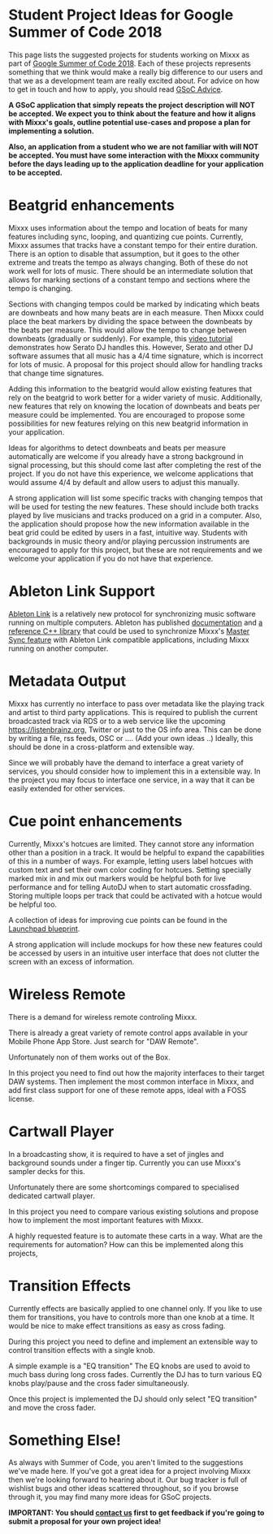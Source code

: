 # Student Project Ideas for Google Summer of Code 2018

This page lists the suggested projects for students working on Mixxx as
part of [Google Summer of
Code 2018](https://summerofcode.withgoogle.com/). Each of these projects
represents something that we think would make a really big difference to
our users and that we as a development team are really excited about.
For advice on how to get in touch and how to apply, you should read
[GSoC Advice](gsocadvice).

**A GSoC application that simply repeats the project description will
NOT be accepted. We expect you to think about the feature and how it
aligns with Mixxx's goals, outline potential use-cases and propose a
plan for implementing a solution.**

**Also, an application from a student who we are not familiar with will
NOT be accepted. You must have some interaction with the Mixxx community
before the days leading up to the application deadline for your
application to be accepted.**

# Beatgrid enhancements

Mixxx uses information about the tempo and location of beats for many
features including sync, looping, and quantizing cue points. Currently,
Mixxx assumes that tracks have a constant tempo for their entire
duration. There is an option to disable that assumption, but it goes to
the other extreme and treats the tempo as always changing. Both of these
do not work well for lots of music. There should be an intermediate
solution that allows for marking sections of a constant tempo and
sections where the tempo is changing.

Sections with changing tempos could be marked by indicating which beats
are downbeats and how many beats are in each measure. Then Mixxx could
place the beat markers by dividing the space between the downbeats by
the beats per measure. This would allow the tempo to change between
downbeats (gradually or suddenly). For example, this [video
tutorial](https://www.youtube.com/watch?v=oD9J7azlhrQ) demonstrates how
Serato DJ handles this. However, Serato and other DJ software assumes
that all music has a 4/4 time signature, which is incorrect for lots of
music. A proposal for this project should allow for handling tracks that
change time signatures.

Adding this information to the beatgrid would allow existing features
that rely on the beatgrid to work better for a wider variety of music.
Additionally, new features that rely on knowing the location of
downbeats and beats per measure could be implemented. You are encouraged
to propose some possibilities for new features relying on this new
beatgrid information in your application.

Ideas for algorithms to detect downbeats and beats per measure
automatically are welcome if you already have a strong background in
signal processing, but this should come last after completing the rest
of the project. If you do not have this experience, we welcome
applications that would assume 4/4 by default and allow users to adjust
this manually.

A strong application will list some specific tracks with changing tempos
that will be used for testing the new features. These should include
both tracks played by live musicians and tracks produced on a grid in a
computer. Also, the application should propose how the new information
available in the beat grid could be edited by users in a fast, intuitive
way. Students with backgrounds in music theory and/or playing percussion
instruments are encouraged to apply for this project, but these are not
requirements and we welcome your application if you do not have that
experience.

# Ableton Link Support

[Ableton Link](https://www.ableton.com/en/link/) is a relatively new
protocol for synchronizing music software running on multiple computers.
Ableton has published [documentation](https://ableton.github.io/link/)
and [a reference C++ library](https://github.com/Ableton/link) that
could be used to synchronize Mixxx's [Master Sync
feature](https://mixxx.org/manual/latest/chapters/djing_with_mixxx.html#master-sync)
with Ableton Link compatible applications, including Mixxx running on
another computer.

# Metadata Output

Mixxx has currently no interface to pass over metadata like the playing
track and artist to third party applications. This is required to
publish the current broadcasted track via RDS or to a web service like
the upcoming <https://listenbrainz.org>, Twitter or just to the OS info
area. This can be done by writing a file, rss feeds, OSC or .... (Add
your own ideas ..) Ideally, this should be done in a cross-platform and
extensible way.

Since we will probably have the demand to interface a great variety of
services, you should consider how to implement this in a extensible way.
In the project you may focus to interface one service, in a way that it
can be easily extended for other services.

# Cue point enhancements

Currently, Mixxx's hotcues are limited. They cannot store any
information other than a position in a track. It would be helpful to
expand the capabilities of this in a number of ways. For example,
letting users label hotcues with custom text and set their own color
coding for hotcues. Setting specially marked mix in and mix out markers
would be helpful both for live performance and for telling AutoDJ when
to start automatic crossfading. Storing multiple loops per track that
could be activated with a hotcue would be helpful too.

A collection of ideas for improving cue points can be found in the
[Launchpad
blueprint](https://blueprints.launchpad.net/mixxx/+spec/cuepoints-2.0-new).

A strong application will include mockups for how these new features
could be accessed by users in an intuitive user interface that does not
clutter the screen with an excess of information.

# Wireless Remote

There is a demand for wireless remote controling Mixxx.

There is already a great variety of remote control apps available in
your Mobile Phone App Store. Just search for "DAW Remote".

Unfortunately non of them works out of the Box.

In this project you need to find out how the majority interfaces to
their target DAW systems. Then implement the most common interface in
Mixxx, and add first class support for one of these remote apps, ideal
with a FOSS license.

# Cartwall Player

In a broadcasting show, it is required to have a set of jingles and
background sounds under a finger tip. Currently you can use Mixxx's
sampler decks for this.

Unfortunately there are some shortcomings compared to specialised
dedicated cartwall player.

In this project you need to compare various existing solutions and
propose how to implement the most important features with Mixxx.

A highly requested feature is to automate these carts in a way. What are
the requirements for automation? How can this be implemented along this
projects,

# Transition Effects

Currently effects are basically applied to one channel only. If you like
to use them for transitions, you have to controls more than one knob at
a time. It would be nice to make effect transitions as easy as cross
fading.

During this project you need to define and implement an extensible way
to control transition effects with a single knob.

A simple example is a "EQ transition" The EQ knobs are used to avoid to
much bass during long cross fades. Currently the DJ has to turn various
EQ knobs play/pause and the cross fader simultaneously.

Once this project is implemented the DJ should only select "EQ
transition" and move the cross fader.

# Something Else\!

As always with Summer of Code, you aren't limited to the suggestions
we've made here. If you've got a great idea for a project involving
Mixxx then we're looking forward to hearing about it. Our bug tracker is
full of wishlist bugs and other ideas scattered throughout, so if you
browse through it, you may find many more ideas for GSoC projects.

**IMPORTANT: You should [contact us](gsocadvice) first to get feedback
if you're going to submit a proposal for your own project idea\!**
